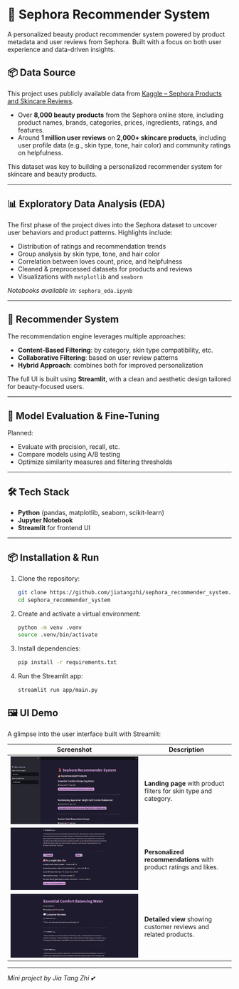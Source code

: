 # 💄 Sephora Recommender System

A personalized beauty product recommender system powered by product metadata and user reviews from Sephora. Built with a focus on both user experience and data-driven insights.

## 📦 Data Source

This project uses publicly available data from [Kaggle – Sephora Products and Skincare Reviews](https://www.kaggle.com/datasets/nadyinky/sephora-products-and-skincare-reviews).

- Over **8,000 beauty products** from the Sephora online store, including product names, brands, categories, prices, ingredients, ratings, and features.
- Around **1 million user reviews** on **2,000+ skincare products**, including user profile data (e.g., skin type, tone, hair color) and community ratings on helpfulness.

This dataset was key to building a personalized recommender system for skincare and beauty products.

---

## 📊 Exploratory Data Analysis (EDA)

The first phase of the project dives into the Sephora dataset to uncover user behaviors and product patterns. Highlights include:

- Distribution of ratings and recommendation trends
- Group analysis by skin type, tone, and hair color
- Correlation between loves count, price, and helpfulness
- Cleaned & preprocessed datasets for products and reviews
- Visualizations with `matplotlib` and `seaborn`

_Notebooks available in:_ `sephora_eda.ipynb`

---

## 🧠 Recommender System

The recommendation engine leverages multiple approaches:

- **Content-Based Filtering**: by category, skin type compatibility, etc.
- **Collaborative Filtering**: based on user review patterns
- **Hybrid Approach**: combines both for improved personalization

The full UI is built using **Streamlit**, with a clean and aesthetic design tailored for beauty-focused users.

---

## 🧪 Model Evaluation & Fine-Tuning

Planned:
- Evaluate with precision, recall, etc.
- Compare models using A/B testing
- Optimize similarity measures and filtering thresholds

---

## 🛠 Tech Stack

- **Python** (pandas, matplotlib, seaborn, scikit-learn)
- **Jupyter Notebook**
- **Streamlit** for frontend UI

---

## 📦 Installation & Run

1. Clone the repository:
   ```bash
   git clone https://github.com/jiatangzhi/sephora_recommender_system.git
   cd sephora_recommender_system
   ```

2. Create and activate a virtual environment:
    ```bash
    python -m venv .venv
    source .venv/bin/activate
    ```

3. Install dependencies:
    ```bash
    pip install -r requirements.txt
    ```

4. Run the Streamlit app:
    ```bash
    streamlit run app/main.py
    ```

## 🖼 UI Demo

A glimpse into the user interface built with Streamlit:

| Screenshot | Description |
|------------|-------------|
| ![Home](assets/screenshots/home.png) | **Landing page** with product filters for skin type and category. |
| ![Recommendations](assets/screenshots/recs.png) | **Personalized recommendations** with product ratings and likes. |
| ![Reviews](assets/screenshots/reviews.png) | **Detailed view** showing customer reviews and related products. |


---

*Mini project by Jia Tang Zhi 💕*

